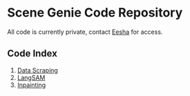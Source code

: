 # Scene Genie Code Repository

All code is currently private, contact [Eesha](https://github.com/eeshashetty) for access.

## Code Index
1. [Data Scraping](https://github.com/Scene-Genie/data-scraping)
2. [LangSAM](https://github.com/Scene-Genie/langsam)
3. [Inpainting](https://github.com/Scene-Genie/inpainting-lama)
